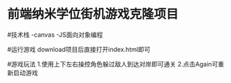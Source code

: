
前端纳米学位街机游戏克隆项目
===============================

#技术栈
-canvas
-JS面向对象编程

#运行游戏
download项目后直接打开index.html即可

#游戏玩法
1.使用上下左右操控角色躲过敌人到达对岸即可通关
2.点击Again可重新启动游戏

